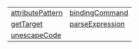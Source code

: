 |                                                                         |                                                                       |
| ----------------------------------------------------------------------- | --------------------------------------------------------------------- |
| [attributePattern](/jit/function/attribute-pattern/attributepattern.md) | [bindingCommand](/jit/function/binding-command/bindingcommand.md)     |
| [getTarget](/jit/function/binding-command/gettarget.md)                 | [parseExpression](/jit/function/expression-parser/parseexpression.md) |
| [unescapeCode](/jit/function/common/unescapecode.md)                    |                                                                       |